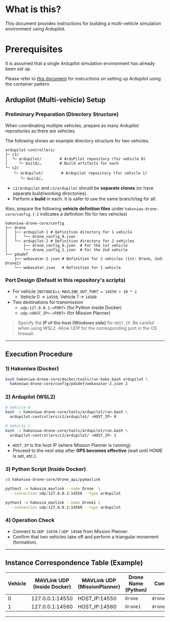 # What is this?

This document provides instructions for building a multi-vehicle simulation environment using Ardupilot.

# Prerequisites

It is assumed that a single Ardupilot simulation environment has already been set up.

Please refer to [this document](/docs/getting_started/container.md) for instructions on setting up Ardupilot using the container pattern.

## Ardupilot (Multi-vehicle) Setup

### Preliminary Preparation (Directory Structure)

When coordinating multiple vehicles, prepare as many Ardupilot repositories as there are vehicles.

The following shows an example directory structure for two vehicles.

```tree
ardupilot-controllers/
├─ c1/
│  └─ ardupilot/        # ArduPilot repository (for vehicle 0)
│     └─ build/…        # Build artifacts for each
└─ c2/
　  └─ ardupilot/        # Ardupilot repository (for vehicle 1)
　     └─ build/…
```

*   `c1/ardupilot` and `c2/ardupilot` should be **separate clones** (or have separate build/working directories).
*   Perform a **build** in each. It is safer to use the same branch/tag for all.

Also, prepare the following **vehicle definition files** under `hakoniwa-drone-core/config`.
(`-2` indicates a definition file for two vehicles)

```tree
hakoniwa-drone-core/config
├── drone
│   ├── ardupilot-1 # Definition directory for 1 vehicle
│   │   └── drone_config_0.json
│   └── ardupilot-2 # Definition directory for 2 vehicles
│       ├── drone_config_0.json  # For the 1st vehicle
│       └── drone_config_1.json  # For the 2nd vehicle
└── pdudef
    ├── webavatar-2.json # Definition for 2 vehicles (1st: Drone, 2nd: Drone1)
    └── webavatar.json   # Definition for 1 vehicle
```

### Port Design (Default in this repository's scripts)

*   For vehicle `INSTANCE=i`: `MAVLINK_OUT_PORT = 14550 + 10 * i`
    *   Vehicle 0 → `14550`, Vehicle 1 → `14560`
*   Two destinations for transmission
    *   `udp:127.0.0.1:<PORT>` (for Python inside Docker)
    *   `udp:<HOST_IP>:<PORT>` (for Mission Planner)

> Specify the **IP of the host (Windows side)** for `HOST_IP`. Be careful when using WSL2.
> Allow UDP for the corresponding port in the OS firewall.

---

## Execution Procedure

### 1) Hakoniwa (Docker)

```bash
bash hakoniwa-drone-core/docker/tools/run-hako.bash ardupilot \
  hakoniwa-drone-core/config/pdudef/webavatar-2.json 2
```

### 2) Ardupilot (WSL2)

```bash
# Vehicle 0
bash -x hakoniwa-drone-core/tools/ardupilot/run.bash \
  ardupilot-controllers/c1/ardupilot/ <HOST_IP> 0

# Vehicle 1
bash -x hakoniwa-drone-core/tools/ardupilot/run.bash \
  ardupilot-controllers/c2/ardupilot/ <HOST_IP> 1
```

*   `HOST_IP` is the host IP (where Mission Planner is running).
*   Proceed to the next step after **GPS becomes effective** (wait until HOME is set, etc.).

### 3) Python Script (Inside Docker)

```bash
cd hakoniwa-drone-core/drone_api/pymavlink

python3 -m hakosim_mavlink --name Drone  \
  --connection udp:127.0.0.1:14550 --type ardupilot

python3 -m hakosim_mavlink --name Drone1 \
  --connection udp:127.0.0.1:14560 --type ardupilot
```

### 4) Operation Check

*   Connect to `UDP 14550` / `UDP 14560` from Mission Planner.
*   Confirm that two vehicles take off and perform a triangular movement (formation).

---

## Instance Correspondence Table (Example)

| Vehicle | MAVLink UDP (Inside Docker) | MAVLink UDP (MissionPlanner) | Drone Name (Python) | Configuration File |
| -- | --------------------- | ---------------------------- | --------------- | --------------------- |
| 0 | 127.0.0.1:14550       | HOST_IP:14550               | `Drone`         | `drone_config_0.json` |
| 1 | 127.0.0.1:14560       | HOST_IP:14560               | `Drone1`        | `drone_config_1.json` |

---

